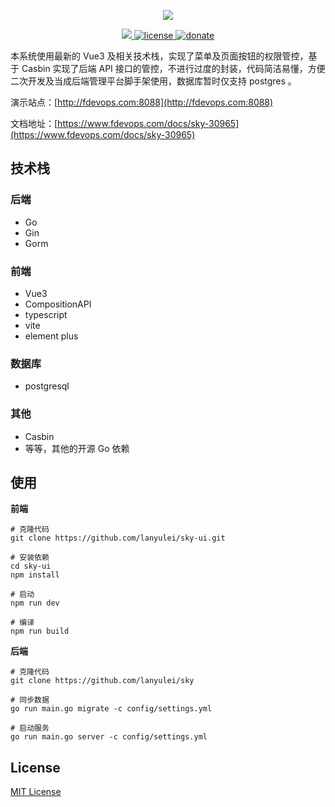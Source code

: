 <p align="center">
  <img src="https://www.fdevops.com/wp-content/uploads/2020/09/1599039924-ferry_log.png">
</p>


<p align="center">
  <a href="https://github.com/lanyulei/sky">
    <img src="https://www.fdevops.com/wp-content/uploads/2020/07/1595067271-badge.png">
  </a>
  <a href="https://github.com/lanyulei/sky">
    <img src="https://www.fdevops.com/wp-content/uploads/2020/07/1595067272-apistatus.png" alt="license">
  </a>
  <a href="https://github.com/lanyulei/sky">
    <img src="https://www.fdevops.com/wp-content/uploads/2020/07/1595067269-donate.png" alt="donate">
  </a>
</p>

本系统使用最新的 Vue3 及相关技术栈，实现了菜单及页面按钮的权限管控，基于 Casbin 实现了后端 API 接口的管控，不进行过度的封装，代码简洁易懂，方便二次开发及当成后端管理平台脚手架使用，数据库暂时仅支持 postgres 。

演示站点：[http://fdevops.com:8088](http://fdevops.com:8088)

文档地址：[https://www.fdevops.com/docs/sky-30965](https://www.fdevops.com/docs/sky-30965)

## 技术栈

### 后端

* Go
* Gin
* Gorm

### 前端

* Vue3
* CompositionAPI
* typescript
* vite
* element plus

### 数据库

* postgresql

### 其他

* Casbin
* 等等，其他的开源 Go 依赖

## 使用

**前端**

```
# 克隆代码
git clone https://github.com/lanyulei/sky-ui.git

# 安装依赖
cd sky-ui
npm install

# 启动
npm run dev

# 编译
npm run build
```

**后端**

```
# 克隆代码
git clone https://github.com/lanyulei/sky

# 同步数据
go run main.go migrate -c config/settings.yml

# 启动服务
go run main.go server -c config/settings.yml 
```

## License

[MIT License](https://github.com/lanyulei/sky/blob/master/LICENSE)
